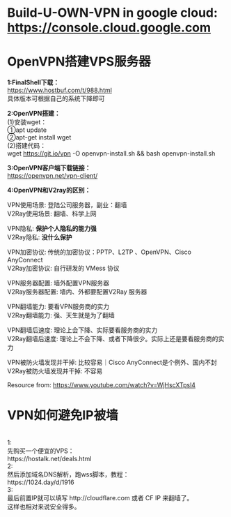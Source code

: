 # Build-U-OWN-VPN in google cloud: https://console.cloud.google.com

<h1>OpenVPN搭建VPS服务器</h1>

**1:FinalShell下载：** <br>
https://www.hostbuf.com/t/988.html<br>
具体版本可根据自己的系统下降即可

**2:OpenVPN搭建：**<br>
 (1)安装wget： <br>
   ①apt update<br>
   ②apt-get install wget<br>
 (2)搭建代码： <br>
   wget https://git.io/vpn -O openvpn-install.sh && bash openvpn-install.sh
 
**3:OpenVPN客户端下载链接：**<br>
https://openvpn.net/vpn-client/

**4:OpenVPN和V2ray的区别：**<br>

VPN使用场景:              登陆公司服务器，副业：翻墙<br>
V2Ray使用场景:            翻墙、科学上网<br>

VPN隐私:                  **保护个人隐私的能力强**<br>
V2Ray隐私:                **没什么保护**<br>

VPN加密协议:              传统的加密协议：PPTP、L2TP 、OpenVPN、Cisco AnyConnect<br>
V2Ray加密协议:            自行研发的 VMess 协议<br>

VPN服务器配置:            墙外配置VPN服务器<br>
V2Ray服务器配置:          墙内、外都要配置V2Ray 服务器<br>

VPN翻墙能力:              要看VPN服务商的实力<br>
V2Ray翻墙能力:            强、天生就是为了翻墙<br>

VPN翻墙后速度:            理论上会下降、实际要看服务商的实力<br>
V2Ray翻墙后速度:          理论上不会下降、或者下降很少。实际上还是要看服务商的实力<br>

VPN被防火墙发现并干掉:    比较容易｜Cisco AnyConnect是个例外、国内不封<br>
V2Ray被防火墙发现并干掉:  不容易<br>

Resource from: https://www.youtube.com/watch?v=WjHscXTpsl4


<h1>VPN如何避免IP被墙</h1>
<br>
1: <br>
先购买一个便宜的VPS：<br>
https://hostalk.net/deals.html<br>
2: <br>
然后添加域名DNS解析，跑wss脚本，教程：<br>
https://1024.day/d/1916  <br>
3: <br>
最后前置IP就可以填写 http://cloudflare.com 或者 CF IP 来翻墙了。<br>
这样也相对来说安全得多。<br>
